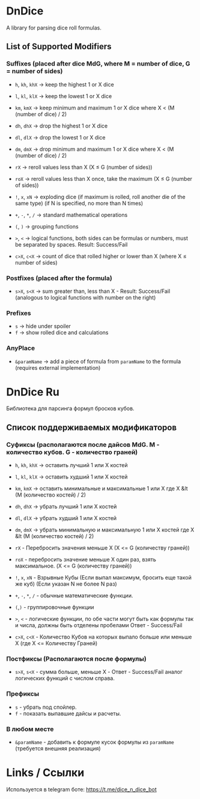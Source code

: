 # DnDice
A library for parsing dice roll formulas.

## List of Supported Modifiers

### Suffixes (placed after dice MdG, where M = number of dice, G = number of sides)

- `h`, `kh`, `khX` → keep the highest 1 or X dice
- `l`, `kl`, `klX` → keep the lowest 1 or X dice
- `km`, `kmX` → keep minimum and maximum 1 or X dice where X < (M (number of dice) / 2)


- `dh`, `dhX` → drop the highest 1 or X dice
- `dl`, `dlX` → drop the lowest 1 or X dice
- `dm`, `dmX` → drop minimum and maximum 1 or X dice where X < (M (number of dice) / 2)


- `rX` → reroll values less than X (X ≤ G (number of sides))
- `roX` → reroll values less than X once, take the maximum (X ≤ G (number of sides))
- `!`, `x`, `xN` → exploding dice (if maximum is rolled, roll another die of the same type) (if N is specified, no more than N times)


- `+`, `-`, `*`, `/` → standard mathematical operations
- `(`, `)` → grouping functions


- ` > `, ` < ` → logical functions, both sides can be formulas or numbers, must be separated by spaces. Result: Success/Fail


- `c>X`, `c<X` → count of dice that rolled higher or lower than X (where X ≤ number of sides)

### Postfixes (placed after the formula)

- `s>X`, `s<X` → sum greater than, less than X - Result: Success/Fail (analogous to logical functions with number on the right)

### Prefixes

- `s` → hide under spoiler
- `f` → show rolled dice and calculations

### AnyPlace 

- `&paramName` → add a piece of formula from `paramName` to the formula (requires external implementation)

# DnDice Ru
Библиотека для парсинга формул бросков кубов.

## Список поддерживаемых модификаторов
### Суфиксы (располагаются после дайсов MdG. M - количество кубов. G - количество граней)
- `h`, `kh`, `khX` -> оставить лучший 1 или X костей
- `l`, `kl`, `klX` -> оставить худший 1 или X костей
- `km`, `kmX` -> оставить минимальные и максимальные 1 или X где X &lt (M (количество костей) / 2)


- `dh`, `dhX` -> убрать лучший 1 или X костей
- `dl`, `dlX` -> убрать худший 1 или X костей
- `dm`, `dmX` -> убрать минимальную и максимальную 1 или X костей где X &lt (M (количество костей) / 2)


- `rX` - Перебросить значения меньше X (X <= G (количеству граней))
- `roX` - перебросить значение меньше X один раз, взять максимальное. (X <= G (количеству граней))
- `!`, `x`, `xN` - Взрывные Кубы (Если выпал максимум, бросить еще такой же куб) (Если указан N не более N раз)


- `+`, `-`, `*`, `/` - обычные математические функции.
- `(`,`)` - группировочные функции


- ` > `, ` < ` - логические функции, по обе части могут быть как формулы так и числа, должны быть отделены пробелами Ответ - Success/Fail


- `c>X`, `c<X` - Количество Кубов на которых выпало больше или меньше X (где X <= Количеству Граней)

### Постфиксы (Располагаются после формулы)
- `s>X`, `s<X` - сумма больше, меньше X - Ответ - Success/Fail аналог логических функций с числом справа.

### Префиксы

- `s` - убрать под спойлер.
- `f` - показать выпавшие дайсы и расчеты.

### В любом месте
- `&paramName` - добавить к формуле кусок формулы из `paramName` (требуется внешняя реализация)

# Links / Ссылки

Используется в telegram боте: https://t.me/dice_n_dice_bot